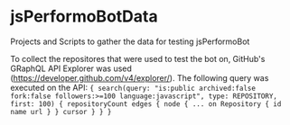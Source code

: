 # jsPerformoBotData
Projects and Scripts to gather the data for testing jsPerformoBot

To collect the repositores that were used to test the bot on, GitHub's GRaphQL API Explorer was used (https://developer.github.com/v4/explorer/). The following query was executed on the API:
`
{
  search(query: "is:public archived:false fork:false followers:>=100 language:javascript", type: REPOSITORY, first: 100) {
    repositoryCount
    edges {
      node {
        ... on Repository {
          id
          name
          url
        }
      }
      cursor
    }
  }
}
`
